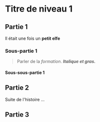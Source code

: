 # Titre de niveau 1

## Partie 1
Il était une fois un **petit elfe**

### Sous-partie 1
> Parler de la *formation*.
> ***Italique et gras.***

#### Sous-sous-partie 1

## Partie 2
Suite de l'histoire ...

## Partie 3
